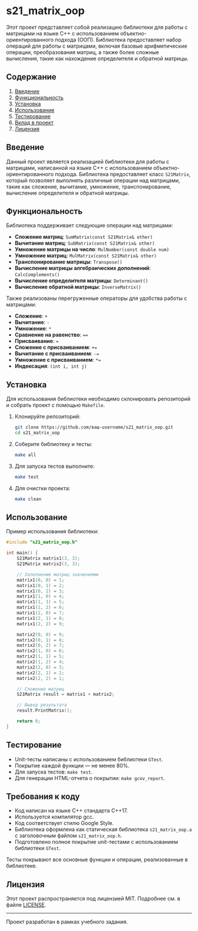 # s21_matrix_oop

Этот проект представляет собой реализацию библиотеки для работы с матрицами на языке C++ с использованием объектно-ориентированного подхода (ООП). Библиотека предоставляет набор операций для работы с матрицами, включая базовые арифметические операции, преобразования матриц, а также более сложные вычисления, такие как нахождение определителя и обратной матрицы.

## Содержание

1. [Введение](#введение)
2. [Функциональность](#функциональность)
3. [Установка](#установка)
4. [Использование](#использование)
5. [Тестирование](#тестирование)
6. [Вклад в проект](#вклад-в-проект)
7. [Лицензия](#лицензия)

## Введение

Данный проект является реализацией библиотеки для работы с матрицами, написанной на языке C++ с использованием объектно-ориентированного подхода. Библиотека предоставляет класс `S21Matrix`, который позволяет выполнять различные операции над матрицами, такие как сложение, вычитание, умножение, транспонирование, вычисление определителя и обратной матрицы.

## Функциональность

Библиотека поддерживает следующие операции над матрицами:

- **Сложение матриц**: `SumMatrix(const S21Matrix& other)`
- **Вычитание матриц**: `SubMatrix(const S21Matrix& other)`
- **Умножение матрицы на число**: `MulNumber(const double num)`
- **Умножение матриц**: `MulMatrix(const S21Matrix& other)`
- **Транспонирование матрицы**: `Transpose()`
- **Вычисление матрицы алгебраических дополнений**: `CalcComplements()`
- **Вычисление определителя матрицы**: `Determinant()`
- **Вычисление обратной матрицы**: `InverseMatrix()`

Также реализованы перегруженные операторы для удобства работы с матрицами:

- **Сложение**: `+`
- **Вычитание**: `-`
- **Умножение**: `*`
- **Сравнение на равенство**: `==`
- **Присваивание**: `=`
- **Сложение с присваиванием**: `+=`
- **Вычитание с присваиванием**: `-=`
- **Умножение с присваиванием**: `*=`
- **Индексация**: `(int i, int j)`

## Установка

Для использования библиотеки необходимо склонировать репозиторий и собрать проект с помощью `Makefile`.

1. Клонируйте репозиторий:
   ```bash
   git clone https://github.com/ваш-username/s21_matrix_oop.git
   cd s21_matrix_oop
   ```

2. Соберите библиотеку и тесты:
   ```bash
   make all
   ```

3. Для запуска тестов выполните:
   ```bash
   make test
   ```

4. Для очистки проекта:
   ```bash
   make clean
   ```

## Использование

Пример использования библиотеки:

```cpp
#include "s21_matrix_oop.h"

int main() {
    S21Matrix matrix1(3, 3);
    S21Matrix matrix2(3, 3);

    // Заполнение матриц значениями
    matrix1(0, 0) = 1;
    matrix1(0, 1) = 2;
    matrix1(0, 2) = 3;
    matrix1(1, 0) = 4;
    matrix1(1, 1) = 5;
    matrix1(1, 2) = 6;
    matrix1(2, 0) = 7;
    matrix1(2, 1) = 8;
    matrix1(2, 2) = 9;

    matrix2(0, 0) = 9;
    matrix2(0, 1) = 8;
    matrix2(0, 2) = 7;
    matrix2(1, 0) = 6;
    matrix2(1, 1) = 5;
    matrix2(1, 2) = 4;
    matrix2(2, 0) = 3;
    matrix2(2, 1) = 2;
    matrix2(2, 2) = 1;

    // Сложение матриц
    S21Matrix result = matrix1 + matrix2;

    // Вывод результата
    result.PrintMatrix();

    return 0;
}
```

## Тестирование

- Unit-тесты написаны с использованием библиотеки `GTest`.
- Покрытие каждой функции — не менее 80%.
- Для запуска тестов: `make test`.
- Для генерации HTML-отчета о покрытии: `make gcov_report`.

## Требования к коду

- Код написан на языке C++ стандарта C++17.
- Используется компилятор gcc.
- Код соответствует стилю Google Style.
- Библиотека оформлена как статическая библиотека `s21_matrix_oop.a` с заголовочным файлом `s21_matrix_oop.h`.
- Подготовлено полное покрытие unit-тестами с использованием библиотеки `GTest`.

Тесты покрывают все основные функции и операции, реализованные в библиотеке.

## Лицензия

Этот проект распространяется под лицензией MIT. Подробнее см. в файле [LICENSE](LICENSE).

---

Проект разработан в рамках учебного задания.

